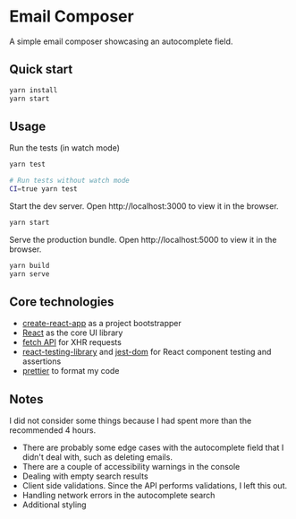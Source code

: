 # Email Composer

A simple email composer showcasing an autocomplete field.

## Quick start

```bash
yarn install
yarn start
```

## Usage

Run the tests (in watch mode)

```bash
yarn test

# Run tests without watch mode
CI=true yarn test
```

Start the dev server.
Open http://localhost:3000 to view it in the browser.

```bash
yarn start
```

Serve the production bundle.
Open http://localhost:5000 to view it in the browser.

```bash
yarn build
yarn serve
```

## Core technologies

- [create-react-app](https://github.com/facebook/create-react-app) as a project bootstrapper
- [React](https://reactjs.org/) as the core UI library
- [fetch API](https://developer.mozilla.org/en-US/docs/Web/API/Fetch_API) for XHR requests
- [react-testing-library](https://github.com/kentcdodds/react-testing-library) and [jest-dom](https://github.com/gnapse/jest-dom) for React component testing and assertions
- [prettier](https://prettier.io/) to format my code

## Notes

I did not consider some things because I had spent more than the recommended 4 hours.

- There are probably some edge cases with the autocomplete field that I didn't deal with, such as deleting emails.
- There are a couple of accessibility warnings in the console
- Dealing with empty search results
- Client side validations. Since the API performs validations, I left this out.
- Handling network errors in the autocomplete search
- Additional styling
